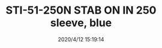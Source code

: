 ﻿---
layout: post 
title: STI-51-250N STAB ON IN 250 sleeve, blue
tags: FA SEL
categories: wire-cable
overview: STAB ON IN 250 sleeve, blue,
part_number: STI-51-250N
thumb_img: static/202004/317-thumb-20200412232008.jpg
small_img: static/202004/317-20200412232008.jpg
date: 2020/4/12 15:19:14
---



